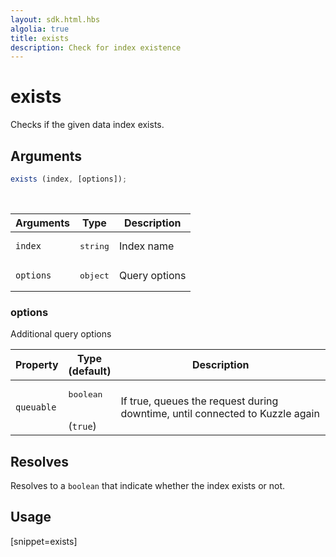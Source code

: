```yaml
---
layout: sdk.html.hbs
algolia: true
title: exists
description: Check for index existence
---
```



# exists

Checks if the given data index exists.

## Arguments

```javascript
exists (index, [options]);
```

<br/>

| Arguments | Type   | Description    |
| --------- | ------ | ---------------|
| `index`   | <pre>string</pre> | Index name     |
| `options` | <pre>object</pre> | Query options  |

### options

Additional query options

| Property     | Type<br/>(default)    | Description   |
| -------------- | --------- | ------------- |
| `queuable` | <pre>boolean</pre><br/>(`true`) | If true, queues the request during downtime, until connected to Kuzzle again |

## Resolves

Resolves to a `boolean` that indicate whether the index exists or not.

## Usage

[snippet=exists]
